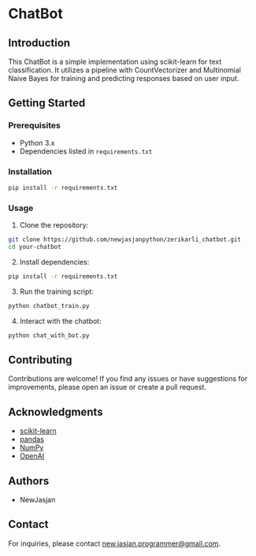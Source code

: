 # ChatBot

## Introduction

This ChatBot is a simple implementation using scikit-learn for text classification. It utilizes a pipeline with CountVectorizer and Multinomial Naive Bayes for training and predicting responses based on user input.

## Getting Started

### Prerequisites

- Python 3.x
- Dependencies listed in `requirements.txt`

### Installation

```bash
pip install -r requirements.txt
```

### Usage

1. Clone the repository:

```bash
git clone https://github.com/newjasjanpython/zerikarli_chatbot.git
cd your-chatbot
```

2. Install dependencies:

```bash
pip install -r requirements.txt
```

3. Run the training script:

```bash
python chatbot_train.py
```

4. Interact with the chatbot:

```bash
python chat_with_bot.py
```

## Contributing

Contributions are welcome! If you find any issues or have suggestions for improvements, please open an issue or create a pull request.

## Acknowledgments

- [scikit-learn](https://scikit-learn.org/)
- [pandas](https://pandas.pydata.org/)
- [NumPy](https://numpy.org/)
- [OpenAI](https://www.openai.com/)

## Authors

- NewJasjan

## Contact

For inquiries, please contact [new.jasjan.programmer@gmail.com](mailto:new.jasjan.programmer@gmail.com).
